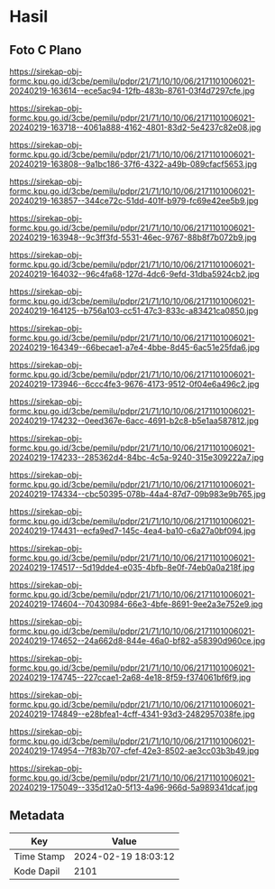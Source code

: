 # Hasil

## Foto C Plano

https://sirekap-obj-formc.kpu.go.id/3cbe/pemilu/pdpr/21/71/10/10/06/2171101006021-20240219-163614--ece5ac94-12fb-483b-8761-03f4d7297cfe.jpg

https://sirekap-obj-formc.kpu.go.id/3cbe/pemilu/pdpr/21/71/10/10/06/2171101006021-20240219-163718--4061a888-4162-4801-83d2-5e4237c82e08.jpg

https://sirekap-obj-formc.kpu.go.id/3cbe/pemilu/pdpr/21/71/10/10/06/2171101006021-20240219-163808--9a1bc186-37f6-4322-a49b-089cfacf5653.jpg

https://sirekap-obj-formc.kpu.go.id/3cbe/pemilu/pdpr/21/71/10/10/06/2171101006021-20240219-163857--344ce72c-51dd-401f-b979-fc69e42ee5b9.jpg

https://sirekap-obj-formc.kpu.go.id/3cbe/pemilu/pdpr/21/71/10/10/06/2171101006021-20240219-163948--9c3ff3fd-5531-46ec-9767-88b8f7b072b9.jpg

https://sirekap-obj-formc.kpu.go.id/3cbe/pemilu/pdpr/21/71/10/10/06/2171101006021-20240219-164032--96c4fa68-127d-4dc6-9efd-31dba5924cb2.jpg

https://sirekap-obj-formc.kpu.go.id/3cbe/pemilu/pdpr/21/71/10/10/06/2171101006021-20240219-164125--b756a103-cc51-47c3-833c-a83421ca0850.jpg

https://sirekap-obj-formc.kpu.go.id/3cbe/pemilu/pdpr/21/71/10/10/06/2171101006021-20240219-164349--66becae1-a7e4-4bbe-8d45-6ac51e25fda6.jpg

https://sirekap-obj-formc.kpu.go.id/3cbe/pemilu/pdpr/21/71/10/10/06/2171101006021-20240219-173946--6ccc4fe3-9676-4173-9512-0f04e6a496c2.jpg

https://sirekap-obj-formc.kpu.go.id/3cbe/pemilu/pdpr/21/71/10/10/06/2171101006021-20240219-174232--0eed367e-6acc-4691-b2c8-b5e1aa587812.jpg

https://sirekap-obj-formc.kpu.go.id/3cbe/pemilu/pdpr/21/71/10/10/06/2171101006021-20240219-174233--285362d4-84bc-4c5a-9240-315e309222a7.jpg

https://sirekap-obj-formc.kpu.go.id/3cbe/pemilu/pdpr/21/71/10/10/06/2171101006021-20240219-174334--cbc50395-078b-44a4-87d7-09b983e9b765.jpg

https://sirekap-obj-formc.kpu.go.id/3cbe/pemilu/pdpr/21/71/10/10/06/2171101006021-20240219-174431--ecfa9ed7-145c-4ea4-ba10-c6a27a0bf094.jpg

https://sirekap-obj-formc.kpu.go.id/3cbe/pemilu/pdpr/21/71/10/10/06/2171101006021-20240219-174517--5d19dde4-e035-4bfb-8e0f-74eb0a0a218f.jpg

https://sirekap-obj-formc.kpu.go.id/3cbe/pemilu/pdpr/21/71/10/10/06/2171101006021-20240219-174604--70430984-66e3-4bfe-8691-9ee2a3e752e9.jpg

https://sirekap-obj-formc.kpu.go.id/3cbe/pemilu/pdpr/21/71/10/10/06/2171101006021-20240219-174652--24a662d8-844e-46a0-bf82-a58390d960ce.jpg

https://sirekap-obj-formc.kpu.go.id/3cbe/pemilu/pdpr/21/71/10/10/06/2171101006021-20240219-174745--227ccae1-2a68-4e18-8f59-f374061bf6f9.jpg

https://sirekap-obj-formc.kpu.go.id/3cbe/pemilu/pdpr/21/71/10/10/06/2171101006021-20240219-174849--e28bfea1-4cff-4341-93d3-2482957038fe.jpg

https://sirekap-obj-formc.kpu.go.id/3cbe/pemilu/pdpr/21/71/10/10/06/2171101006021-20240219-174954--7f83b707-cfef-42e3-8502-ae3cc03b3b49.jpg

https://sirekap-obj-formc.kpu.go.id/3cbe/pemilu/pdpr/21/71/10/10/06/2171101006021-20240219-175049--335d12a0-5f13-4a96-966d-5a989341dcaf.jpg


## Metadata

| Key        | Value               |
| ---------- | ------------------- |
| Time Stamp | 2024-02-19 18:03:12 |
| Kode Dapil | 2101                |



